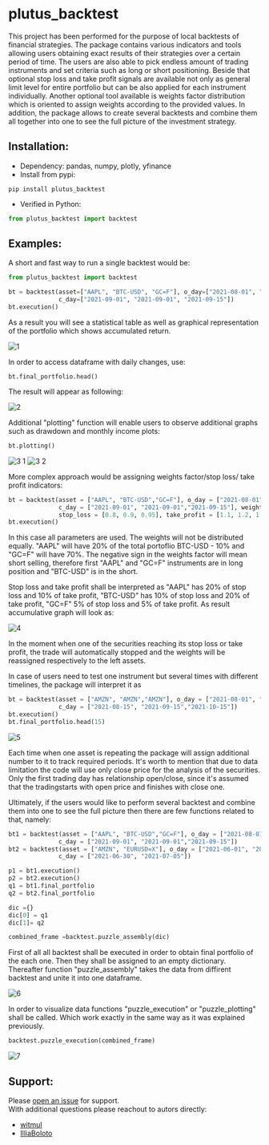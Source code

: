 # plutus_backtest

This project has been performed for the purpose of local backtests of financial strategies. The package contains various indicators and tools 
allowing users obtaining exact results of their strategies over a certain period of time. The users are also able to pick 
endless amount of trading instruments and set criteria such as long or short positioning. Beside that optional stop loss and take profit
signals are available not only as general limit level for entire portfolio but can be also applied for each instrument individually.
Another optional tool available is weights factor distribution which is oriented to assign weights according to the provided values. 
In addition, the package allows to create several backtests and combine them all together into one to see the full picture of the investment 
strategy.

## Installation: 
* Dependency: pandas, numpy, plotly, yfinance
* Install from pypi:
```
pip install plutus_backtest
```
* Verified in Python:

```python
from plutus_backtest import backtest
```
## Examples: 
A short and fast way to run a single backtest would be:

```python
from plutus_backtest import backtest

bt = backtest(asset=["AAPL", "BTC-USD", "GC=F"], o_day=["2021-08-01", "2021-07-15", "2021-08-20"],
              c_day=["2021-09-01", "2021-09-01", "2021-09-15"])
bt.execution()
```

As a result you will see a statistical table as well as graphical representation of the portfolio which shows accumulated return.

![1](https://user-images.githubusercontent.com/83161286/146902663-33525a28-d62e-45b1-9561-cbf0ce1b559a.png)

In order to access dataframe with daily changes, use:
```
bt.final_portfolio.head()
```
The result will appear as following:

![2](https://user-images.githubusercontent.com/83161286/146903435-f88144f7-adbb-447d-92ce-a9f5f35723b7.png)


Additional "plotting" function will enable users to observe additional graphs such as drawdown and monthly income plots:
```python
bt.plotting()
```

![3 1](https://user-images.githubusercontent.com/83161286/146904414-5fd9d562-ff74-4401-9cdf-9d281a64664d.png)
![3 2](https://user-images.githubusercontent.com/83161286/146904423-7ad8b9f9-e2e2-47b0-b9ee-786b92ab6a35.png)



More complex approach would be assigning weights factor/stop loss/ take profit indicators:

```python
bt = backtest(asset = ["AAPL", "BTC-USD","GC=F"], o_day = ["2021-08-01", "2021-07-15", "2021-08-20"],
              c_day = ["2021-09-01", "2021-09-01","2021-09-15"], weights_factor = [10, -5, 35], 
              stop_loss = [0.8, 0.9, 0.95], take_profit = [1.1, 1.2, 1.05])
bt.execution()
```

In this case all parameters are used. The weights will not be distributed equally. "AAPL"  will have 20% of the total portoflio BTC-USD - 10% and 
"GC=F" will have 70%. The negative sign in the weights factor will mean short selling, therefore first "AAPL" and "GC=F" instruments are in long position and 
"BTC-USD" is in the short.

Stop loss and take profit shall be interpreted as "AAPL" has 20% of stop loss and 10% of take profit, "BTC-USD" has 10% of stop loss and 20% of take profit, "GC=F" 5% of stop loss and 5% of take profit. As result accumulative graph will look as:

![4](https://user-images.githubusercontent.com/83161286/146915546-113db7ce-99d8-4c92-90d5-f0f556499b57.png)

In the moment when one of the securities reaching its stop loss or take profit, the trade will automatically stopped and the weights will be reassigned respectively to the left assets.

In case of users need to test one instrument but several times with different timelines, the package will interpret it as
```python
bt = backtest(asset = ["AMZN", "AMZN","AMZN"], o_day = ["2021-08-01", "2021-09-01", "2021-10-01"],
              c_day = ["2021-08-15", "2021-09-15","2021-10-15"])
bt.execution()
bt.final_portfolio.head(15)
```
![5](https://user-images.githubusercontent.com/83161286/146916428-a9bd2839-26cf-4044-b792-bedcebf1365c.png)

Each time when one asset is repeating the package will assign additional number to it to track required periods. 
It's worth to mention that due to data limitation the code will use only close price for the analysis of the securities. Only the first trading day has relationship open/close, since it's assumed that the tradingstarts with open price and finishes with close one.


Ultimately, if the users would like to perform several backtest and combine them into one to see the full picture then there are few functions related to that, namely:
```python
bt1 = backtest(asset = ["AAPL", "BTC-USD","GC=F"], o_day = ["2021-08-01", "2021-07-15", "2021-08-20"],
              c_day = ["2021-09-01", "2021-09-01","2021-09-15"])
bt2 = backtest(asset = ["AMZN", "EURUSD=X"], o_day = ["2021-06-01", "2021-06-15"],
              c_day = ["2021-06-30", "2021-07-05"])

p1 = bt1.execution()
p2 = bt2.execution()
q1 = bt1.final_portfolio
q2 = bt2.final_portfolio

dic ={}
dic[0] = q1
dic[1]= q2

combined_frame =backtest.puzzle_assembly(dic)
```
First of all all backtest shall be executed in order to obtain final portfolio of the each one. Then they shall be assigned to an empty dictionary. Thereafter 
function "puzzle_assembly" takes the data from diffirent backtest and unite it into one dataframe.

![6](https://user-images.githubusercontent.com/83161286/146918856-ede46b8a-830c-42ad-9e63-b80063d80460.png)

In order to visualize data functions "puzzle_execution" or "puzzle_plotting" shall be called. Which work exactly in the same way as it was explained previously.
```python
backtest.puzzle_execution(combined_frame)
```
![7](https://user-images.githubusercontent.com/83161286/146919316-c2176568-ccc1-459d-be08-d8155073baea.png)


## Support:
Please [open an issue](https://github.com/witmul/backt/issues/new) for support.<br />
With additional questions please reachout to autors directly:
- [witmul](mailto:witalijmulawa@gmail.com)
- [IlliaBoloto](mailto:ils.boloto96@gmail.com)

